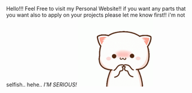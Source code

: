 Hello!!! Feel Free to visit my Personal Website!! if you want any parts that you want also to apply on your projects please let me know first!! i'm not selfish.. hehe.. *I'M SERIOUS!*
<img src="https://raw.githubusercontent.com/AsherDoesTechs/my-portfolio/f29053a5c3e876eb638a97b3f0ce1faf0887d985/Peach%20Emm%20Sticker%20-%20Peach%20Emm%20Shy%20-%20Discover%20%26%20Share%20GIFs.gif" width="200"/>
